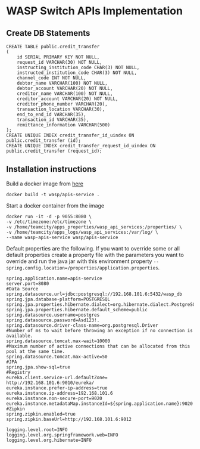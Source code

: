# WASP Switch APIs Implementation

## Create DB Statements
```
CREATE TABLE public.credit_transfer
(
    id SERIAL PRIMARY KEY NOT NULL,
    request_id VARCHAR(30) NOT NULL,
    instructing_institution_code CHAR(3) NOT NULL,
    instructed_institution_code CHAR(3) NOT NULL,
    channel_code INT NOT NULL,
    debtor_name VARCHAR(100) NOT NULL,
    debtor_account VARCHAR(20) NOT NULL,
    creditor_name VARCHAR(100) NOT NULL,
    creditor_account VARCHAR(20) NOT NULL,
    creditor_phone_number VARCHAR(20),
    transaction_location VARCHAR(30),
    end_to_end_id VARCHAR(35),
    transaction_id VARCHAR(35),
    remittance_information VARCHAR(500)
);
CREATE UNIQUE INDEX credit_transfer_id_uindex ON public.credit_transfer (id);
CREATE UNIQUE INDEX credit_transfer_request_id_uindex ON public.credit_transfer (request_id);
```

## Installation instructions
Build a docker image from [here](./Dockerfile)
```
docker build -t wasp/apis-service .
```
Start a docker container from the image
```
docker run -it -d -p 9055:8080 \
-v /etc/timezone:/etc/timezone \
-v /home/teamcity/apps_properties/wasp_api_services:/properties/ \
-v /home/teamcity/apps_logs/wasp_api_services:/var/log/ \
--name wasp-apis-service wasp/apis-service
```
Default properties are the following. If you want to override some or all default properties create a property file with the parameters you want to override and run the java jar with this environment property ```--spring.config.location=/properties/application.properties```.
```
spring.application.name=apis-service
server.port=8080
#Data Source
spring.datasource.url=jdbc:postgresql://192.168.101.6:5432/wasp_db
spring.jpa.database-platform=POSTGRESQL
spring.jpa.properties.hibernate.dialect=org.hibernate.dialect.PostgreSQL94Dialect
spring.jpa.properties.hibernate.default_scheme=public
spring.datasource.username=postgres
spring.datasource.password=Asd123!.
spring.datasource.driver-class-name=org.postgresql.Driver
#Number of ms to wait before throwing an exception if no connection is available.
spring.datasource.tomcat.max-wait=10000
#Maximum number of active connections that can be allocated from this pool at the same time.
spring.datasource.tomcat.max-active=50
#JPA
spring.jpa.show-sql=true
#Registry
eureka.client.service-url.defaultZone= http://192.168.101.6:9010/eureka/
eureka.instance.prefer-ip-address=true
eureka.instance.ip-address=192.168.101.6
eureka.instance.non-secure-port=9020
eureka.instance.metadataMap.instanceId=${spring.application.name}:9020
#Zipkin
spring.zipkin.enabled=true
spring.zipkin.baseUrl=http://192.168.101.6:9012

logging.level.root=INFO
logging.level.org.springframework.web=INFO
logging.level.org.hibernate=INFO
```